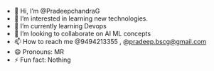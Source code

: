 - 👋 Hi, I’m @PradeepchandraG
- 👀 I’m interested in learning new technologies.
- 🌱 I’m currently learning Devops
- 💞️ I’m looking to collaborate on AI ML concepts
- 📫 How to reach me @9494213355 , @pradeep.bscg@gmail.com
- 😄 Pronouns: MR
- ⚡ Fun fact: Nothing

<!---
PradeepchandraG/PradeepchandraG is a ✨ special ✨ repository because its `README.md` (this file) appears on your GitHub profile.
You can click the Preview link to take a look at your changes.
--->
